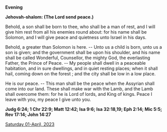 **Evening**

**Jehovah‑shalom: (The Lord send peace.)**
 
Behold, a son shall be born to thee, who shall be a man of rest, and I will give him rest from all his enemies round about: for his name shall be Solomon, and I will give peace and quietness unto Israel in his days.
 
Behold, a greater than Solomon is here. -- Unto us a child is born, unto us a son is given; and the government shall be upon his shoulder, and his name shall be called Wonderful, Counsellor, the mighty God, the everlasting Father, the Prince of Peace. -- My people shall dwell in a peaceable habitation, and in sure dwellings, and in quiet resting places; when it shall hail, coming down on the forest ; and the city shall be low in a low place.
 
He is our peace. -- This man shall be the peace when the Assyrian shall come into our land. These shall make war with the Lamb, and the Lamb shall overcome them: for he is Lord of lords, and King of kings. Peace I leave with you, my peace I give unto you.  

**Judg 6:24; 1 Chr 22:9; Matt 12:42; Isa 9:6; Isa 32:18,19; Eph 2:14; Mic 5:5; Rev 17:14; John 14:27**

[Saturday 01-April, 2023](https://t.me/daily_light)
